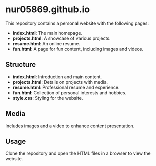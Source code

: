 
# nur05869.github.io

This repository contains a personal website with the following pages:

- **index.html**: The main homepage.
- **projects.html**: A showcase of various projects.
- **resume.html**: An online resume.
- **fun.html**: A page for fun content, including images and videos.

## Structure

- **index.html**: Introduction and main content.
- **projects.html**: Details on projects with media.
- **resume.html**: Professional resume and experience.
- **fun.html**: Collection of personal interests and hobbies.
- **style.css**: Styling for the website.

## Media

Includes images and a video to enhance content presentation.

## Usage

Clone the repository and open the HTML files in a browser to view the website.



